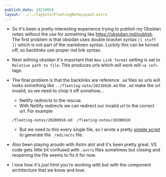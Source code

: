 ```yaml
---
publish_date: 20210928
layout: ../../layouts/FleetingNoteLayout.astro
---
```

- So it's been a pretty interesting experience trying to publish my Obsidan notes without the use for something like https://obsidian.md/publish. The first problem is that obsidan uses double bracket syntax `[[ stuff ]]` which is not part of the markdown syntax. Luckily this can be turned off, so backlinks use proper md link syntax.
- Next withing obsidan it's important that `New Link format` setting is set to `Relative path to file`. This produces urls which will work will `<a ref> ` tags. 
- The final problem is that the backlinks are reference `.md` files so urls will looks something like `../fleeting-note/20210928.md` the `.md` make the url invalid, so we need to chop it off somehow...
     - Netlify redirects to the rescue.
     - With Netlify redirects we can redirect our invalid url to the correct url. For example
     ```
     /fleeting-notes/20200910.md  /fleeting-notes/20200910
     ```
     - But we need to this every single file, so I wrote a pretty [simple script](https://github.com/chiubaca/learning/blob/master/scripts/updateRedirects.js) to generate the `_redirects` file.
     
- Also been playing aroudn with Astro alot and it's been pretty great. VS code gets little bit confused with `.astro` files sometimes but closing and reopening the file seems to fix it for now. 
- I love how it's _just_ html you're working with but with the component architecture that we know and love.
